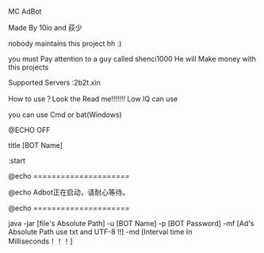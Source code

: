 MC AdBot

Made By 10io and 荻少 

nobody maintains this project hh :)

you must Pay attention to a guy called shenci1000 He will Make money with this projects

Supported Servers :2b2t.xin

How to use？Look the Read me!!!!!!! Low IQ can use

you can use Cmd or bat(Windows)

@ECHO OFF

title [BOT Name] 

:start

@echo =====================

@echo Adbot正在启动，请耐心等待。

@echo =====================


java -jar [file's Absolute Path] -u [BOT Name] -p [BOT Password] -mf [Ad's Absolute Path   use txt and UTF-8 !!]  -md [Interval time In Milliseconds！！！]
